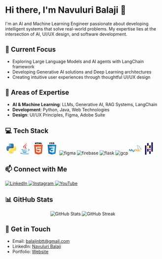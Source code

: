# Hi there, I'm Navuluri Balaji 👋

I'm an AI and Machine Learning Engineer passionate about developing intelligent systems that solve real-world problems. My expertise lies at the intersection of AI, UI/UX design, and software development.

## 🔭 Current Focus

- Exploring Large Language Models and AI agents with LangChain framework
- Developing Generative AI solutions and Deep Learning architectures
- Creating intuitive user experiences through thoughtful UI/UX design

## 🌱 Areas of Expertise

- **AI & Machine Learning**: LLMs, Generative AI, RAG Systems, LangChain
- **Development**: Python, Java, Web Technologies
- **Design**: UI/UX Principles, Figma, Adobe Suite

## 💻 Tech Stack

<div align="left">
  <img src="https://raw.githubusercontent.com/devicons/devicon/master/icons/python/python-original.svg" alt="python" width="40" height="40"/>
  <img src="https://raw.githubusercontent.com/devicons/devicon/master/icons/java/java-original.svg" alt="java" width="40" height="40"/>
  <img src="https://raw.githubusercontent.com/devicons/devicon/master/icons/html5/html5-original-wordmark.svg" alt="html5" width="40" height="40"/>
  <img src="https://raw.githubusercontent.com/devicons/devicon/master/icons/css3/css3-original-wordmark.svg" alt="css3" width="40" height="40"/>
  <img src="https://www.vectorlogo.zone/logos/figma/figma-icon.svg" alt="figma" width="40" height="40"/>
  <img src="https://www.vectorlogo.zone/logos/firebase/firebase-icon.svg" alt="firebase" width="40" height="40"/>
  <img src="https://www.vectorlogo.zone/logos/pocoo_flask/pocoo_flask-icon.svg" alt="flask" width="40" height="40"/>
  <img src="https://www.vectorlogo.zone/logos/google_cloud/google_cloud-icon.svg" alt="gcp" width="40" height="40"/>
  <img src="https://raw.githubusercontent.com/devicons/devicon/master/icons/mysql/mysql-original-wordmark.svg" alt="mysql" width="40" height="40"/>
  <img src="https://raw.githubusercontent.com/devicons/devicon/2ae2a900d2f041da66e950e4d48052658d850630/icons/pandas/pandas-original.svg" alt="pandas" width="40" height="40"/>
</div>

## 📫 Connect with Me

<div align="left">
  <a href="https://linkedin.com/in/navuluri-balaji" target="_blank">
    <img src="https://img.shields.io/badge/LinkedIn-0077B5?style=for-the-badge&logo=linkedin&logoColor=white" alt="LinkedIn"/>
  </a>
  <a href="https://instagram.com/mr__errorr" target="_blank">
    <img src="https://img.shields.io/badge/Instagram-E4405F?style=for-the-badge&logo=instagram&logoColor=white" alt="Instagram"/>
  </a>
  <a href="https://www.youtube.com/c/lofispot" target="_blank">
    <img src="https://img.shields.io/badge/YouTube-FF0000?style=for-the-badge&logo=youtube&logoColor=white" alt="YouTube"/>
  </a>
</div>

## 📊 GitHub Stats

<div align="center">
  <img src="https://github-readme-stats.vercel.app/api?username=navuluribalaji&show_icons=true&theme=radical" alt="GitHub Stats" />
  <img src="https://github-readme-streak-stats.herokuapp.com/?user=navuluribalaji&theme=radical" alt="GitHub Streak" />
</div>

## 📧 Get in Touch

- Email: balajinbtt@gmail.com
- LinkedIn: [Navuluri Balaji](https://linkedin.com/in/navuluri-balaji)
- Portfolio: [Website](https://navuluribalaji.github.io/MyPortfolio/)
